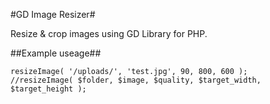 #GD Image Resizer#

Resize & crop images using GD Library for PHP.

##Example useage##

```
resizeImage( '/uploads/', 'test.jpg', 90, 800, 600 );
//resizeImage( $folder, $image, $quality, $target_width, $target_height );
```
